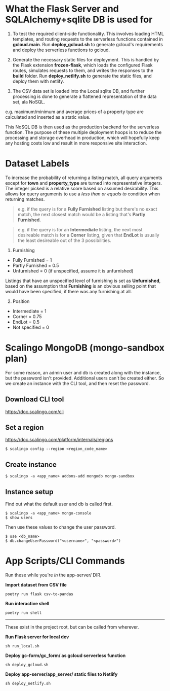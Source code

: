 # What the Flask Server and SQLAlchemy+sqlite DB is used for
1. To test the required client-side functionality. This involves loading HTML
templates, and routing requests to the serverless functions contained in
**gcloud.main**. Run **deploy_gcloud.sh** to generate gcloud's requirements and
deploy the serverless functions to gcloud.

2. Generate the necessary static files for deployment. This is handled by the
Flask extension **frozen-flask**, which loads the configured Flask routes,
simulates requests to them, and writes the responses to the **build** folder.
Run **deploy_netlify.sh** to generate the static files, and deploy them with
netlify.

3. The CSV data set is loaded into the Local sqlite DB, and further processing
is done to generate a flattened representation of the data set, ala NoSQL.

e.g. maximum/minimum and average prices of a property type are calculated
and inserted as a static value.

This NoSQL DB is then used as the production backend for the serverless function.
The purpose of these multiple deployment hoops is to reduce the processing and
storage overhead in production, which will hopefully keep any hosting costs low
and result in more responsive site interaction.

# Dataset Labels
To increase the probability of returning a listing match, all query arguments
except for **town** and **property_type** are turned into representative integers.
The integer picked is a relative score based on assumed desirability.
This allows for query arguments to use a _less than or equals to_ condition when
returning matches.

> e.g. if the query is for a **Fully Furnished** listing but there's no exact match,
> the next closest match would be a listing that's **Partly Furnished**.

> e.g. if the query is for an **Intermediate** listing, the next most desireable
> match is for a **Corner** listing, given that **EndLot** is usually the least
> desireable out of the 3 possibilities.

1. Furnishing
- Fully Furnished = 1
- Partly Furnished = 0.5
- Unfurnished = 0 (if unspecified, assume it is unfurnished)

Listings that have an unspecified level of furnishing is set as **Unfurnished**,
based on the assumption that **Furnishing** is an obvious selling point that
would have been specified, if there was any furnishing at all.

2. Position
- Intermediate = 1
- Corner = 0.75
- EndLot = 0.5
- Not specified = 0

# Scalingo MongoDB (mongo-sandbox plan)
For some reason, an admin user and db is created along with the instance,
but the password isn't provided. Additional users can't be created either.
So we create an instance with the CLI tool, and then reset the password.

## Download CLI tool
https://doc.scalingo.com/cli

## Set a region
https://doc.scalingo.com/platform/internals/regions
```
$ scalingo config --region <region_code_name>
```

## Create instance
```
$ scalingo -a <app_name> addons-add mongodb mongo-sandbox
```

## Instance setup
Find out what the default user and db is called first.
```
$ scalingo -a <app_name> mongo-console
$ show users
```

Then use these values to change the user password.
```
$ use <db_name>
$ db.changeUserPassword("<username>", "<password>")
```


# App Scripts/CLI Commands
Run these while you're _in_ the app-server/ DIR.

**Import dataset from CSV file**
```
poetry run flask csv-to-pandas
```

**Run interactive shell**
```
poetry run shell
```

___
These exist in the project root, but can be called from wherever.

**Run Flask server for local dev**
```
sh run_local.sh
```

**Deploy gc-form/gc_form/ as gcloud serverless function**
```
sh deploy_gcloud.sh
```

**Deploy app-server/app_server/ static files to Netlify**
```
sh deploy_netlify.sh
```